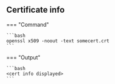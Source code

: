 ## Certificate info

=== "Command"

    ```bash
    openssl x509 -noout -text somecert.crt
    ```

=== "Output"

    ```bash
    <cert info displayed>
    ```
